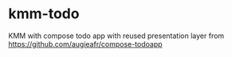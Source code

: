 # kmm-todo
KMM with compose todo app with reused presentation layer from https://github.com/augieafr/compose-todoapp
